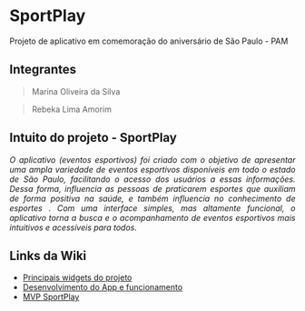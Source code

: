 # SportPlay
Projeto de aplicativo em comemoração do aniversário de São Paulo - PAM
## Integrantes
> Marina Oliveira da Silva

> Rebeka Lima Amorim
## Intuito do projeto - SportPlay
_<p align="justify">  O aplicativo (eventos esportivos) foi criado com o objetivo de apresentar uma ampla variedade de eventos esportivos disponíveis em todo o estado de São Paulo, facilitando o acesso dos usuários a essas informações. Dessa forma,  influencia as pessoas de praticarem esportes que auxiliam de forma positiva na saúde, e também influencia no conhecimento de esportes . Com uma interface simples, mas altamente funcional, o aplicativo torna a busca e o acompanhamento de eventos esportivos mais intuitivos e acessíveis para todos.</p>_
## Links da Wiki
- [Principais widgets do projeto](https://github.com/rebekaamorim/eventos_esportivos/wiki/Principais-widgets-usados)
- [Desenvolvimento do App e funcionamento](https://github.com/rebekaamorim/eventos_esportivos/wiki/Desenvolvimento-Aplicativo-SportPlay)
- [MVP SportPlay](https://github.com/rebekaamorim/eventos_esportivos/wiki/MVP-do-aplicativo)
